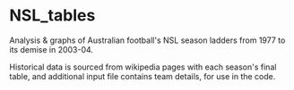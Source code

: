 # NSL_tables
Analysis & graphs of Australian football's NSL season ladders from 1977 to its demise in 2003-04.

Historical data is sourced from wikipedia pages with each season's final table, and additional input file contains team details, for use in the code.
